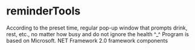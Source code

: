 reminderTools
=============
According to the preset time, regular pop-up window that prompts drink, rest, etc., no matter how busy 
and do not ignore the health ^_^
Program is based on Microsoft. NET Framework 2.0 framework components